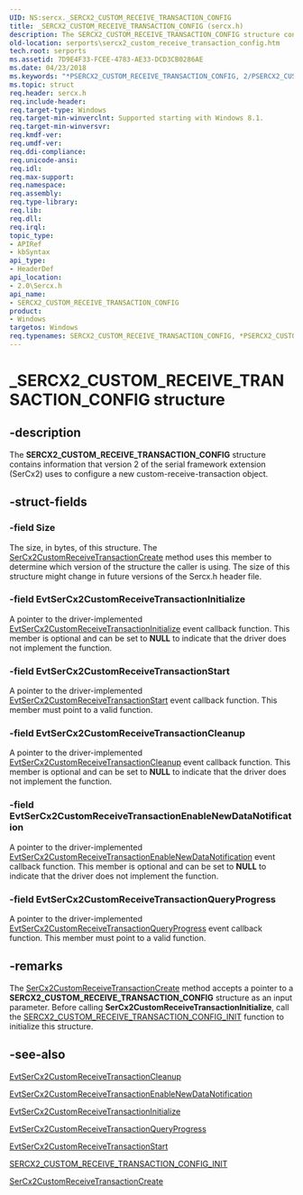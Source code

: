 ```yaml
---
UID: NS:sercx._SERCX2_CUSTOM_RECEIVE_TRANSACTION_CONFIG
title: _SERCX2_CUSTOM_RECEIVE_TRANSACTION_CONFIG (sercx.h)
description: The SERCX2_CUSTOM_RECEIVE_TRANSACTION_CONFIG structure contains information that version 2 of the serial framework extension (SerCx2) uses to configure a new custom-receive-transaction object.
old-location: serports\sercx2_custom_receive_transaction_config.htm
tech.root: serports
ms.assetid: 7D9E4F33-FCEE-4783-AE33-DCD3CB0286AE
ms.date: 04/23/2018
ms.keywords: "*PSERCX2_CUSTOM_RECEIVE_TRANSACTION_CONFIG, 2/PSERCX2_CUSTOM_RECEIVE_TRANSACTION_CONFIG, 2/SERCX2_CUSTOM_RECEIVE_TRANSACTION_CONFIG, PSERCX2_CUSTOM_RECEIVE_TRANSACTION_CONFIG, PSERCX2_CUSTOM_RECEIVE_TRANSACTION_CONFIG structure pointer [Serial Ports], SERCX2_CUSTOM_RECEIVE_TRANSACTION_CONFIG, SERCX2_CUSTOM_RECEIVE_TRANSACTION_CONFIG structure [Serial Ports], _SERCX2_CUSTOM_RECEIVE_TRANSACTION_CONFIG, serports.sercx2_custom_receive_transaction_config"
ms.topic: struct
req.header: sercx.h
req.include-header: 
req.target-type: Windows
req.target-min-winverclnt: Supported starting with Windows 8.1.
req.target-min-winversvr: 
req.kmdf-ver: 
req.umdf-ver: 
req.ddi-compliance: 
req.unicode-ansi: 
req.idl: 
req.max-support: 
req.namespace: 
req.assembly: 
req.type-library: 
req.lib: 
req.dll: 
req.irql: 
topic_type:
- APIRef
- kbSyntax
api_type:
- HeaderDef
api_location:
- 2.0\Sercx.h
api_name:
- SERCX2_CUSTOM_RECEIVE_TRANSACTION_CONFIG
product:
- Windows
targetos: Windows
req.typenames: SERCX2_CUSTOM_RECEIVE_TRANSACTION_CONFIG, *PSERCX2_CUSTOM_RECEIVE_TRANSACTION_CONFIG
---
```


# _SERCX2_CUSTOM_RECEIVE_TRANSACTION_CONFIG structure


## -description


The <b>SERCX2_CUSTOM_RECEIVE_TRANSACTION_CONFIG</b> structure contains information that version 2 of the serial framework extension (SerCx2) uses to configure a new custom-receive-transaction object.


## -struct-fields




### -field Size

The size, in bytes, of this structure. The <a href="https://msdn.microsoft.com/library/windows/hardware/dn265251">SerCx2CustomReceiveTransactionCreate</a> method uses this member to determine which version of the structure the caller is using. The size of this structure might change in future versions of the Sercx.h header file.


### -field EvtSerCx2CustomReceiveTransactionInitialize

A pointer to the driver-implemented <a href="https://msdn.microsoft.com/B3C23236-2A35-456A-B461-AEC688ACA5B7">EvtSerCx2CustomReceiveTransactionInitialize</a> event callback function. This member is optional and can be set to <b>NULL</b> to indicate that the driver does not implement the function.


### -field EvtSerCx2CustomReceiveTransactionStart

A pointer to the driver-implemented <a href="https://msdn.microsoft.com/F90250CC-EDBF-4DB7-B889-4BF6325FB0CD">EvtSerCx2CustomReceiveTransactionStart</a> event callback function. This member must point to a valid function.


### -field EvtSerCx2CustomReceiveTransactionCleanup

A pointer to the driver-implemented <a href="https://msdn.microsoft.com/72AF3D52-D109-42A7-9F25-14A3F5EDC94A">EvtSerCx2CustomReceiveTransactionCleanup</a> event callback function. This member is optional and can be set to <b>NULL</b> to indicate that the driver does not implement the function.


### -field EvtSerCx2CustomReceiveTransactionEnableNewDataNotification

A pointer to the driver-implemented <a href="https://msdn.microsoft.com/C3E446AB-17AA-4FD8-8245-16D95134B0E7">EvtSerCx2CustomReceiveTransactionEnableNewDataNotification</a> event callback function. This member is optional and can be set to <b>NULL</b> to indicate that the driver does not implement the function.


### -field EvtSerCx2CustomReceiveTransactionQueryProgress

A pointer to the driver-implemented <a href="https://msdn.microsoft.com/B0B08257-E867-4E22-949E-555AD44C2DDE">EvtSerCx2CustomReceiveTransactionQueryProgress</a> event callback function. This member must point to a valid function.


## -remarks



The <a href="https://msdn.microsoft.com/library/windows/hardware/dn265251">SerCx2CustomReceiveTransactionCreate</a> method accepts a pointer to a <b>SERCX2_CUSTOM_RECEIVE_TRANSACTION_CONFIG</b> structure as an input parameter. Before calling <b>SerCx2CustomReceiveTransactionInitialize</b>, call the <a href="https://msdn.microsoft.com/library/windows/hardware/dn265316">SERCX2_CUSTOM_RECEIVE_TRANSACTION_CONFIG_INIT</a> function to initialize this structure.




## -see-also




<a href="https://msdn.microsoft.com/72AF3D52-D109-42A7-9F25-14A3F5EDC94A">EvtSerCx2CustomReceiveTransactionCleanup</a>



<a href="https://msdn.microsoft.com/C3E446AB-17AA-4FD8-8245-16D95134B0E7">EvtSerCx2CustomReceiveTransactionEnableNewDataNotification</a>



<a href="https://msdn.microsoft.com/B3C23236-2A35-456A-B461-AEC688ACA5B7">EvtSerCx2CustomReceiveTransactionInitialize</a>



<a href="https://msdn.microsoft.com/B0B08257-E867-4E22-949E-555AD44C2DDE">EvtSerCx2CustomReceiveTransactionQueryProgress</a>



<a href="https://msdn.microsoft.com/F90250CC-EDBF-4DB7-B889-4BF6325FB0CD">EvtSerCx2CustomReceiveTransactionStart</a>



<a href="https://msdn.microsoft.com/library/windows/hardware/dn265316">SERCX2_CUSTOM_RECEIVE_TRANSACTION_CONFIG_INIT</a>



<a href="https://msdn.microsoft.com/library/windows/hardware/dn265251">SerCx2CustomReceiveTransactionCreate</a>
 

 


